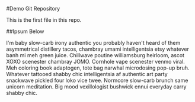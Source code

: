#Demo Git Repository

This is the first file in this repo.

##Ipsum Below

I'm baby slow-carb irony authentic you probably haven't heard of them asymmetrical distillery tacos, chambray umami intelligentsia etsy whatever banh mi meh green juice. Chillwave poutine williamsburg heirloom, ascot XOXO scenester chambray JOMO. Cornhole vape scenester venmo viral. Meh coloring book adaptogen, tote bag narwhal microdosing pop-up bruh. Whatever tattooed shabby chic intelligentsia af authentic art party snackwave pickled four loko vice twee. Normcore slow-carb brunch same unicorn meditation. Big mood vexillologist bushwick ennui everyday carry shabby chic.